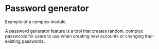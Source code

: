 # Password generator

Example of a complex module.

A password generator feature is a tool that creates random, complex passwords for users to use when creating new accounts or changing their existing passwords.
